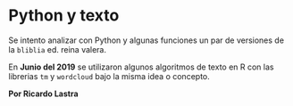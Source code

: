 # Python y texto

Se intento analizar con Python y algunas funciones un par de versiones de la `bliblia` ed. reina valera.

En **Junio del 2019** se utilizaron algunos algoritmos de texto en R con las librerias `tm` y `wordcloud` bajo la misma idea o concepto.

__Por Ricardo Lastra__
